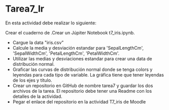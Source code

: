 # Tarea7_Ir
En esta actividad debe realizar lo siguiente:

Crear el cuaderno de .Crear un Júpiter Notebook t7_iris.ipynb.

- Cargue la data "iris.csv"
- Calcule la media y desviación estandar para 'SepalLengthCm', 'SepalWidthCm', 'PetalLengthCm', 'PetalWidthCm'.
- Utilizar las medias y desviaciones estandar para crear una data de distribución normal.
- Graficar las curvas de distribución normal donde se tenga colors y leyendas para cada tipo de variable. La gráfica tiene que tener leyendas de los ejes y título.
- Crear un repositorio en GitHub de nombre tarea7 y guardar los dos archivos de la tarea. El repositorio debe tener una Readme con los detalles de la actividad.
- Pegar el enlace del repositorio en la actividad T7_iris de Moodle
